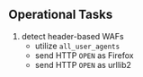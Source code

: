 ## Operational Tasks
1. detect header-based WAFs
	* utilize `all_user_agents`
	* send HTTP `OPEN` as Firefox
	* send HTTP `OPEN` as urllib2
